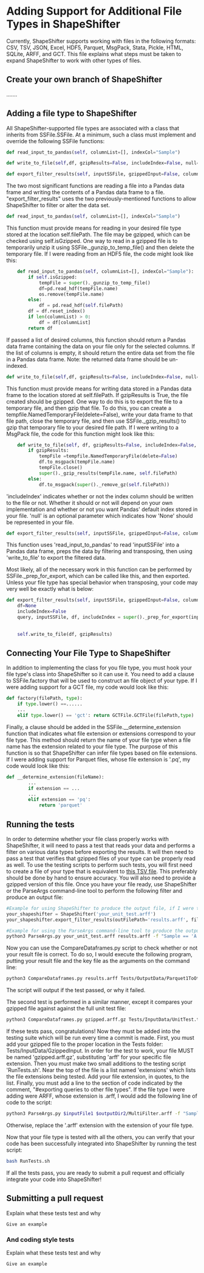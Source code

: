 # Adding Support for Additional File Types in ShapeShifter

Currently, ShapeShifter supports working with files in the following formats: CSV, TSV, JSON, Excel, HDF5, Parquet, MsgPack, Stata, Pickle, HTML, SQLite, ARFF, and GCT. This file explains what steps must be taken to expand ShapeShifter to work with other types of files.

## Create your own branch of ShapeShifter
.......
## Adding a file type to ShapeShifter

All ShapeShifter-supported file types are associated with a class that inherits from SSFile.SSFile. 
At a minimum, such a class must implement and override the following SSFile functions:

```python
def read_input_to_pandas(self, columnList=[], indexCol="Sample")

def write_to_file(self,df, gzipResults=False, includeIndex=False, null='NA')

def export_filter_results(self, inputSSFile, gzippedInput=False, columnList=[], query=None, transpose=False, includeAllColumns=False, gzipResults=False, indexCol="Sample"):
```
The two most significant functions are reading a file into a Pandas data frame and writing the contents of a Pandas data frame
to a file. "export_filter_results" uses the two previously-mentioned functions to allow ShapeShifter to filter or alter the data set.
```python
def read_input_to_pandas(self, columnList=[], indexCol="Sample")
```
This function must provide means for reading in your desired file type stored at the location self.filePath. The file may be gzipped, which can be checked 
using self.isGzipped. One way to read in a gzipped file is to temporarily unzip it using SSFile._gunzip_to_temp_file()
and then delete the temporary file. If I were reading from an HDF5 file, the code might look like this:

```python
    def read_input_to_pandas(self, columnList=[], indexCol="Sample"):
        if self.isGzipped:
            tempFile = super()._gunzip_to_temp_file()
            df=pd.read_hdf(tempFile.name)
            os.remove(tempFile.name)
        else:
            df = pd.read_hdf(self.filePath)
        df = df.reset_index()
        if len(columnList) > 0:
            df = df[columnList]
        return df
```

If passed a list of desired columns, this function should return a Pandas data frame containing the data on your file only for the selected columns. 
If the list of columns is empty, it should return the entire data set from the file in a Pandas data frame.
Note: the returned data frame should be un-indexed.

```python
def write_to_file(self,df, gzipResults=False, includeIndex=False, null='NA')
```
This function must provide means for writing data stored in a Pandas data frame to the location stored at self.filePath. 
If gzipResults is True, the file created should be gzipped. One way to do this is to export the file to a temporary file, and then gzip that file. 
To do this, you can create a tempfile.NamedTemporaryFile(delete=False), write your data frame to that file path, close the temporary file, and then
use SSFile._gzip_results() to gzip that temporary file to your desired file path. 
If I were writing to a MsgPack file, the code for this function might look like this:
```python
    def write_to_file(self, df, gzipResults=False, includeIndex=False, null='NA'):
        if gzipResults:
            tempFile =tempfile.NamedTemporaryFile(delete=False)
            df.to_msgpack(tempFile.name)
            tempFile.close()
            super()._gzip_results(tempFile.name, self.filePath)
        else:
            df.to_msgpack(super()._remove_gz(self.filePath))
```
'includeIndex' indicates whether or not the index column should be written to the file or not. Whether it should or not will depend on your own implementation and whether or not you
want Pandas' default index stored in your file. 'null' is an optional parameter which indicates how 'None' should be represented in your file.
```python
def export_filter_results(self, inputSSFile, gzippedInput=False, columnList=[], query=None, transpose=False, includeAllColumns=False, gzipResults=False, indexCol="Sample"):
```
This function uses 'read_input_to_pandas' to read 'inputSSFile' into a Pandas data frame, preps the data by filtering and transposing, then using 'write_to_file' to export the filtered data.

Most likely, all of the necessary work in this function can be performed by SSFile._prep_for_export, which can be called like this, and then exported. Unless your file type has
special behavior when transposing, your code may very well be exactly what is below:

```python
def export_filter_results(self, inputSSFile, gzippedInput=False, columnList=[], query=None, transpose=False, includeAllColumns=False, gzipResults=False, indexCol="Sample"):
    df=None
    includeIndex=False
    query, inputSSFile, df, includeIndex = super()._prep_for_export(inputSSFile, gzippedInput, columnList, query,
                                                                        transpose, includeAllColumns, df, includeIndex,
                                                                        indexCol)
    self.write_to_file(df, gzipResults)
```
## Connecting Your File Type to ShapeShifter
In addition to implementing the class for you file type, you must hook your file type's class into ShapeShifter so it can use it.
You need to add a clause to SSFile.factory
that will be used to construct an file object of your type. If I were adding support for a GCT file, my code would look like  this:
```python
def factory(filePath, type):
    if type.lower() ==......
    ...
    elif type.lower() == 'gct': return GCTFile.GCTFile(filePath,type)
```
Finally, a clause should be added in the SSFile.__determine_extension function that indicates what file extension or extensions correspond to your file type.
This method should return the name of your file type when a file name has the extension related to your file type. The purpose 
of this function is so that ShapeShifter can infer file types based on file extensions. If I were adding support for Parquet files, whose file extension is '.pq', my code would look like this:

```python
def __determine_extension(fileName):
        ...
        if extension == ...
        ...
        elif extension == 'pq':
            return 'parquet'
```

## Running the tests
In order to determine whether your file class properly works with ShapeShifter, it will need to pass a test that reads your data and performs
a filter on various data types before exporting the results. It will then need to pass a test that verifies that gzipped files of your type can be properly
read as well. To use the testing scripts to perform such tests, you will first need to create a file of your type that is equivalent to
[this TSV file](https://github.com/srp33/ShapeShifter/blob/master/ShapeShifter/Tests/InputData/UnitTest.tsv). This preferably should be done
by hand to ensure accuracy. You will also need to provide a gzipped version of this file.
Once you have your file ready, use ShapeShifter or the ParseArgs command-line tool to perform the following filter and produce an output file:
```python
#Example for using ShapeShifter to produce the output file, if I were testing ARFF format
your_shapeshifter = ShapeShifter('your_unit_test.arff')
your_shapeshifter.export_filter_results(outFilePath='results.arff', filters="Sample == 'A' and float1 < 2 and int1 > 3 and discrete2 == 'blue' and bool1 == True")

```
```bash
#Example for using the ParseArgs command-line tool to produce the output file, if I were testing ARFF format
python3 ParseArgs.py your_unit_test.arff results.arff -f "Sample == 'A' and float1 < 2 and int1 > 3 and discrete2 == 'blue' and bool1 == True"
```
Now you can use the CompareDataframes.py script to check whether or not your result file is correct. To do so, I would execute the following program, putting your result file and the 
key file as the arguments on the command line:
```bash
python3 CompareDataframes.py results.arff Tests/OutputData/Parquet1ToOtherFormatsKey/MultiFilter.tsv
```
The script will output if the test passed, or why it failed.

The second test is performed in a similar manner, except it compares your gzipped file against against the full unit test file:

```bash
python3 CompareDataframes.py gzipped.arff.gz Tests/InputData/UnitTest.tsv
```
If these tests pass, congratulations! Now they must be added into the testing suite which will be run every time a commit is made.
First, you must add your gzipped file to the proper location in the Tests folder: Tests/InputData/GzippedInput. In order for the test to work,
your file MUST be named 'gzipped.arff.gz', substituting 'arff' for your specific file extension.
Then you must make two small additions to the testing script 'RunTests.sh'. Near the top of the file is a list named 'extensions' which lists the file extensions being tested.
Add your file extension, in quotes, to the list. Finally, you must add a line to the section of code indicated by the comment, "#exporting queries to other file types". 
If the file type I were adding were ARFF, whose extension is .arff, I would add the following line of code to the script:
```bash
python3 ParseArgs.py $inputFile1 $outputDir2/MultiFilter.arff -f "Sample == 'A' and float1 < 2 and int1 > 3 and discrete2 == 'blue' and bool1 == True"
``` 
Otherwise, replace the '.arff' extension with the extension of your file type.

Now that your file type is tested with all the others, you can verify that your code has been successfully integrated into ShapeShifter by running the test script:
```bash
bash RunTests.sh
```
If all the tests pass, you are ready to submit a pull request and officially integrate your code into ShapeShifter!

## Submitting a pull request

Explain what these tests test and why

```
Give an example
```

### And coding style tests

Explain what these tests test and why

```
Give an example
```
